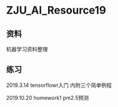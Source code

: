 # ZJU_AI_Resource19

## 资料

机器学习资料整理

## 练习

2019.3.14 tensorflowr入门  内附三个简单例程

2019.10.20 homework1 pm2.5预测
